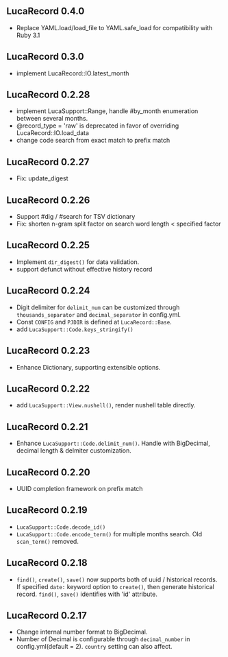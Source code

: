 ## LucaRecord 0.4.0

* Replace YAML.load/load_file to YAML.safe_load for compatibility with Ruby 3.1

## LucaRecord 0.3.0

* implement LucaRecord::IO.latest_month

## LucaRecord 0.2.28

* implement LucaSupport::Range, handle #by_month enumeration between several months.
* @record_type = 'raw' is deprecated in favor of overriding LucaRecord::IO.load_data
* change code search from exact match to prefix match

## LucaRecord 0.2.27

* Fix: update_digest

## LucaRecord 0.2.26

* Support #dig / #search for TSV dictionary
* Fix: shorten n-gram split factor on search word length < specified factor

## LucaRecord 0.2.25

* Implement `dir_digest()` for data validation.
* support defunct without effective history record

## LucaRecord 0.2.24

* Digit delimiter for `delimit_num` can be customized through `thousands_separator` and `decimal_separator` in config.yml.
* Const `CONFIG` and `PJDIR` is defined at `LucaRecord::Base`.
* add `LucaSupport::Code.keys_stringify()`

## LucaRecord 0.2.23

* Enhance Dictionary, supporting extensible options.

## LucaRecord 0.2.22

* add `LucaSupport::View.nushell()`, render nushell table directly.

## LucaRecord 0.2.21

* Enhance `LucaSupport::Code.delimit_num()`. Handle with BigDecimal, decimal length & delmiter customization.

## LucaRecord 0.2.20

* UUID completion framework on prefix match

## LucaRecord 0.2.19

* `LucaSupport::Code.decode_id()`
* `LucaSupport::Code.encode_term()` for multiple months search. Old `scan_term()` removed.

## LucaRecord 0.2.18

* `find()`, `create()`, `save()` now supports both of uuid / historical records. If specified `date:` keyword option to `create()`, then generate historical record. `find()`, `save()` identifies with 'id' attribute.

## LucaRecord 0.2.17

* Change internal number format to BigDecimal.
* Number of Decimal is configurable through `decimal_number` in config.yml(default = 2). `country` setting can also affect.
